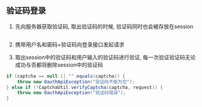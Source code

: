## 验证码登录

1. 先向服务器获取验证码, 取出验证码的时候, 验证码同时也会被存放在session
```java

```
2. 携带用户名和密码+验证码向登录接口发起请求

3. 取出session中的验证码和用户输入的验证码进行验证, 每一次验证验证码无论成功与否都将删除session中的验证码

```java
if (captcha == null || "".equals(captcha)) {
    throw new OauthApiException("验证码不能为空");
} else if (!CaptchaUtil.verifyCaptcha(captcha, request)) {
    throw new OauthApiException("验证码错误");
}
```

